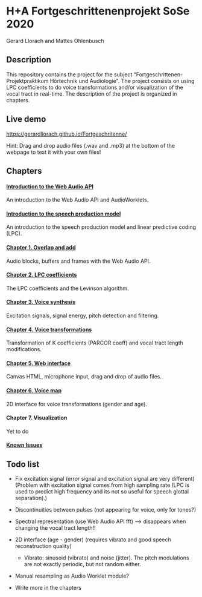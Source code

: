 # H+A Fortgeschrittenenprojekt SoSe 2020
 Gerard Llorach and Mattes Ohlenbusch

## Description
This repository contains the project for the subject "Fortgeschrittenen-Projektpraktikum Hörtechnik und Audiologie". The project consists on using LPC coefficients to do voice transformations and/or visualization of the vocal tract in real-time. The description of the project is organized in chapters.

## Live demo
https://gerardllorach.github.io/Fortgeschritenne/

Hint: Drag and drop audio files (.wav and .mp3) at the bottom of the webpage to test it with your own files!

## Chapters
#### [Introduction to the Web Audio API](docs/Introduction.md)
An introduction to the Web Audio API and AudioWorklets.

#### [Introduction to the speech production model](docs/speech_production_model.md)
An introduction to the speech production model and linear predictive coding (LPC).

#### [Chapter 1. Overlap and add](docs/Chapter%201.%20Overlap%20and%20add.md)
Audio blocks, buffers and frames with the Web Audio API.

#### [Chapter 2. LPC coefficients](docs/Chapter%202.%20LPC%20coefficients.md)
The LPC coefficients and the Levinson algorithm.

#### [Chapter 3. Voice synthesis](docs/Chapter%203.%20Voice%20synthesis.md)
Excitation signals, signal energy, pitch detection and filtering.

#### [Chapter 4. Voice transformations](docs/Chapter%204.%20Voice%20transformations.md)
Transformation of K coefficients (PARCOR coeff) and vocal tract length modifications.

#### [Chapter 5. Web interface](docs/Chapter%205.%20Web%20interface.md)
Canvas HTML, microphone input, drag and drop of audio files.

#### [Chapter 6. Voice map](docs/Chapter%206.%20Voice%20map.md)
2D interface for voice transformations (gender and age).

#### Chapter 7. Visualization
Yet to do

#### [Known Issues](docs/KnownIssues.md)


## Todo list
* Fix excitation signal (error signal and excitation signal are very different) (Problem with excitation signal comes from high sampling rate (LPC is used to predict high frequency and its not so useful for speech glottal separation).)
* Discontinuities between pulses (not appearing for voice, only for tones?)
* Spectral representation (use Web Audio API fft) --> disappears when changing the vocal tract length!!
* 2D interface (age - gender) (requires vibrato and good speech reconstruction quality)
  * Vibrato: sinusoid (vibrato) and noise (jitter). The pitch modulations are not exactly periodic, but not random either.
* Manual resampling as Audio Worklet module?

* Write more in the chapters
